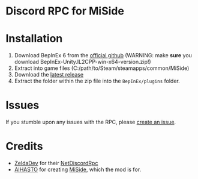 # Discord RPC for MiSide

# Installation
1. Download BepInEx 6 from the [official github](https://github.com/bepinex/bepinex/releases) (WARNING: make **sure** you download BepInEx-Unity.IL2CPP-win-x64-version.zip!)
2. Extract into game files (C:/path/to/Steam/steamapps/common/MiSide)
3. Download the [latest release](https://github.com/7ez/miside-rpc/releases/tag/latest)
4. Extract the folder within the zip file into the `BepInEx/plugins` folder.

# Issues
If you stumble upon any issues with the RPC, please [create an issue](https://github.com/7ez/miside-rpc/issues/new).

# Credits
- [ZeldaDev](https://www.nuget.org/profiles/ZeldaDev) for their [NetDiscordRpc](https://www.nuget.org/packages/NetDiscordRpc)
- [AIHASTO](https://aihasto.itch.io/) for creating [MiSide](https://store.steampowered.com/app/2527500/MiSide), which the mod is for.
